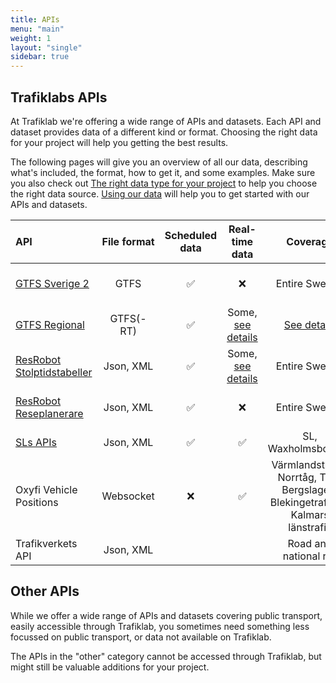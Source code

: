 ```yaml
---
title: APIs
menu: "main"
weight: 1
layout: "single"
sidebar: true
---
```


## Trafiklabs APIs

At Trafiklab we're offering a wide range of APIs and datasets. Each API and dataset provides data of a different kind or
format. Choosing the right data for your project will help you getting the best results.

The following pages will give you an overview of all our data, describing what's included, the format, how to get it,
and some examples. Make sure you also check
out [The right data type for your project](../docs/using-trafiklab-data/the-right-data-type-for-your-project/) to help you
choose the right data source. [Using our data](../docs/using-trafiklab-data/) will help you to get started with our APIs
and datasets.

| API | File format | Scheduled data | Real-time data | Coverage | What is it |
| :--- | :---: | :---: | :---: | :---: | :--- |
| [GTFS Sverige 2](/api/trafiklab-apis/gtfs-sverige-2/) | GTFS | ✅ | ❌ | Entire Sweden | All Public Transport Dataset |
| [GTFS Regional](/api/trafiklab-apis/gtfs-regional/) | GTFS(-RT) | ✅ | Some, [see details](/api/trafiklab-apis/gtfs-regional/#which-operators-are-covered-by-this-dataset) | [See details](/api/trafiklab-apis/gtfs-regional/#which-operators-are-covered-by-this-dataset) | Public Transport Datasets |
| [ResRobot Stolptidstabeller](/api/trafiklab-apis/resrobot-v2/timetables.md) | Json, XML | ✅ | Some, [see details](/api/trafiklab-apis/resrobot-v2/timetables.md) | Entire Sweden | Departure & Arrival board API |
| [ResRobot Reseplanerare](/api/trafiklab-apis/resrobot-v2/route-planner.md) | Json, XML | ✅ | ❌ | Entire Sweden | Travel planner API |
| [SLs APIs ](/api/trafiklab-apis/sl/) | Json, XML | ✅ | ✅ | SL, Waxholmsbolaget | API collection |
| Oxyfi Vehicle Positions | Websocket | ❌ | ✅ | Värmlandstrafik, Norrtåg, Tåg i Bergslagen, Blekingetrafiken, Kalmars länstrafik | Realtime train position API |
| Trafikverkets API | Json, XML |  |  | Road and national rail | Road and rail API |

## Other APIs

While we offer a wide range of APIs and datasets covering public transport, easily accessible through Trafiklab, you
sometimes need something less focussed on public transport, or data not available on Trafiklab.

The APIs in the "other" category cannot be accessed through Trafiklab, but might still be valuable additions for your 
project.
